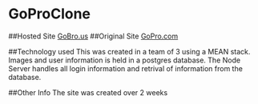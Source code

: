 # GoProClone

##Hosted Site
[GoBro.us](http://gobro.us)
##Original Site
[GoPro.com](http://gopro.com)

##Technology used
This was created in a team of 3 using a MEAN stack. Images and user information is held in a postgres database. The Node Server handles all login information and retrival of information from the database.

##Other Info
The site was created over 2 weeks
